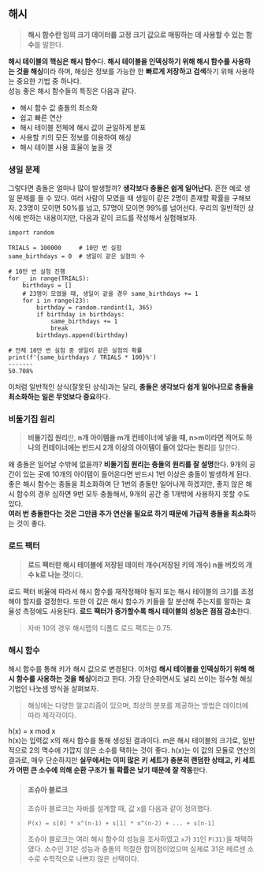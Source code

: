 ## 해시
> **해시 함수란 임의 크기 데이터를 고정 크기 값으로 매핑하는 데 사용할 수 있는 함수**를 말한다.

**해시 테이블의 핵심은 해시 함수**다. **해시 테이블을 인덱싱하기 위해 해시 함수를 사용하는 것을 해싱**이라 하며, 해싱은 정보를 가능한 한 **빠르게 저장하고 검색**하기 위해 사용하는 중요한 기법 중 하나다.<br>성능 좋은 해시 함수들의 특징은 다음과 같다.
- 해시 함수 값 충돌의 최소화
- 쉽고 빠른 연산
- 해시 테이블 전체에 해시 값이 균일하게 분포
- 사용할 키의 모든 정보를 이용하여 해싱
- 해시 테이블 사용 효율이 높을 것

### 생일 문제
그렇다면 충돌은 얼마나 많이 발생할까? **생각보다 충돌은 쉽게 일어난다.** 흔한 예로 생일 문제를 들 수 있다. 여러 사람이 모였을 때 생일이 같은 2명이 존재할 확률을 구해보자. 23명이 모이면 50%를 넘고, 57명이 모이면 99%를 넘어선다. 우리의 일반적인 상식에 반하는 내용이지만, 다음과 같이 코드를 작성해서 실험해보자.
```commandline
import random

TRIALS = 100000     # 10만 번 실험
same_birthdays = 0  # 생일이 같은 실험의 수

# 10만 번 실험 진행
for _ in range(TRIALS):
    birthdays = []
    # 23명이 모였을 때, 생일이 같을 경우 same_birthdays += 1
    for i in range(23):
        birthday = random.randint(1, 365)
        if birthday in birthdays:
            same_birthdays += 1
            break
        birthdays.append(birthday)

# 전체 10만 번 실험 중 생일이 같은 실험의 확률
print(f'{same_birthdays / TRIALS * 100}%')
-------
50.708%
```
이처럼 일반적인 상식(잘못된 상식)과는 달리, **충돌은 생각보다 쉽게 일어나므로 충돌을 최소화하는 일은 무엇보다 중요**하다.

### 비둘기집 원리
> **비둘기집 원리**란, **n개 아이템을 m개 컨테이너에 넣을 때, n>m이라면 적어도 하나의 컨테이너에는 반드시 2개 이상의 아이템이 들어 있다는 원리**를 말한다.

왜 충돌은 일어날 수밖에 없을까? **비둘기집 원리는 충돌의 원리를 잘 설명**한다. 9개의 공간이 있는 곳에 10개의 아이템이 들어온다면 반드시 1번 이상은 충돌이 발생하게 된다.<br>
좋은 해시 함수는 충돌을 최소화하여 단 1번의 충돌만 일어나게 하겠지만, 좋지 않은 해시 함수의 경우 심하면 9번 모두 충돌해서, 9개의 공간 중 1개밖에 사용하지 못할 수도 있다.<br>**여러 번 충돌한다는 것은 그만큼 추가 연산을 필요로 하기 때문에 가급적 충돌을 최소화**하는 것이 좋다.

### 로드 팩터
> **로드 팩터란 해시 테이블에 저장된 데이터 개수(저장된 키의 개수) n을 버킷의 개수 k로 나눈 것**이다.

로드 팩터 비율에 따라서 해시 함수를 재작정해야 될지 또는 해시 테이블의 크기를 조정해야 할지를 결정한다. 또한 이 값은 해시 함수가 키들을 잘 분산해 주는지를 말하는 효율성 측정에도 사용된다. **로드 팩터가 증가할수록 해시 테이블의 성능은 점점 감소**한다.
> 자바 10의 경우 해시맵의 디폴트 로드 팩트는 0.75.

### 해시 함수
해시 함수를 통해 키가 해시 값으로 변경된다. 이처럼 **해시 테이블을 인덱싱하기 위해 해시 함수를 사용하는 것을 해싱**이라고 한다. 가장 단순하면서도 널리 쓰이는 정수형 해싱 기법인 나눗셈 방식을 살펴보자.
> 해싱에는 다양한 알고리즘이 있으며, 최상의 분포를 제공하는 방법은 데이터에 따라 제각각이다.

h(x) = x mod x<br>
h(x)는 입력값 x의 해시 함수를 통해 생성된 결과이다. m은 해시 테이블의 크기로, 일반적으로 2의 멱수에 가깝지 않은 소수를 택하는 것이 좋다. h(x)는 이 값의 모듈로 연산의 결과로, 매우 단순하지만 **실무에서는 이미 많은 키 세트가 충분히 랜덤한 상태고, 키 세트가 어떤 큰 소수에 의해 순환 구조가 될 확률은 낮기 때문에 잘 작동**한다.
> #### 조슈아 블로크
> 조슈아 블로크는 자바를 설계할 때, 값 x를 다음과 같이 정의했다.
> ```commandline
> P(x) = s[0] * x^(n-1) + s[1] * x^(n-2) + ... + s[n-1]
> ```
> 조슈아 블로크는 여러 해시 함수의 성능을 조사하였고 `x`가 `31`인 `P(31)`을 채택하였다. 소수인 31은 성능과 충돌의 적절한 합의점이었으며 실제로 31은 메르센 소수로 수학적으로 나쁘지 않은 선택이다.